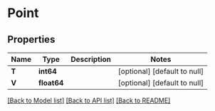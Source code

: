 # Point

## Properties
Name | Type | Description | Notes
------------ | ------------- | ------------- | -------------
**T** | **int64** |  | [optional] [default to null]
**V** | **float64** |  | [optional] [default to null]

[[Back to Model list]](../README.md#documentation-for-models) [[Back to API list]](../README.md#documentation-for-api-endpoints) [[Back to README]](../README.md)


